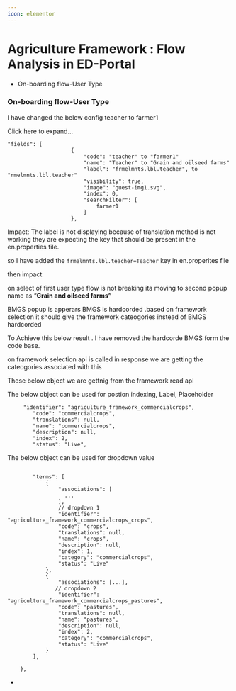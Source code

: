 ```yaml
---
icon: elementor
---
```


# Agriculture Framework : Flow Analysis in ED-Portal

* On-boarding flow-User Type

### On-boarding flow-User Type <a href="#agricultureframework-flowanalysisined-portal-on-boardingflow-usertype" id="agricultureframework-flowanalysisined-portal-on-boardingflow-usertype"></a>

I have changed the below config teacher to farmer1

Click here to expand...

```
"fields": [
                    {
                        "code": "teacher" to "farmer1"
                        "name": "Teacher" to "Grain and oilseed farms"
                        "label": "frmelmnts.lbl.teacher", to "rmelmnts.lbl.teacher"
                        "visibility": true,
                        "image": "guest-img1.svg",
                        "index": 0,
                        "searchFilter": [
                            farmer1
                        ]
                    },
```

Impact: The label is not displaying because of translation method is not working they are expecting the key that should be present in the en.properties file.



so I have added the `frmelmnts.lbl.teacher=Teacher` key in en.properites file

then impact



on select of first user type flow is not breaking ita moving to second popup name as “**Grain and oilseed farms”**

BMGS popup is apperars BMGS is hardcorded .based on framework selection it should give the framework cateogories instead of BMGS hardcorded

To Achieve this below result . I have removed the hardcorde BMGS form the code base.

on framework selection api is called in response we are getting the cateogories associated with this

These below object we are gettnig from the framework read api

The below object can be used for postion indexing, Label, Placeholder

```
     "identifier": "agriculture_framework_commercialcrops",
        "code": "commercialcrops",
        "translations": null,
        "name": "commercialcrops",
        "description": null,
        "index": 2,
        "status": "Live",
```

The below object can be used for dropdown value

```
 
        "terms": [
            {
                "associations": [
                  ...  
                ],
                // dropdown 1
                "identifier": "agriculture_framework_commercialcrops_crops",
                "code": "crops",
                "translations": null,
                "name": "crops",
                "description": null,
                "index": 1,
                "category": "commercialcrops",
                "status": "Live"
            },
            {
                "associations": [...],
               // dropdown 2
                "identifier": "agriculture_framework_commercialcrops_pastures",
                "code": "pastures",
                "translations": null,
                "name": "pastures",
                "description": null,
                "index": 2,
                "category": "commercialcrops",
                "status": "Live"
            }
        ],

    },
```

* &#x20;

